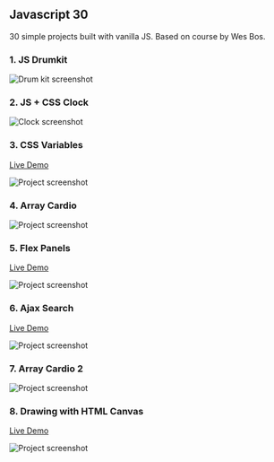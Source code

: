 ## Javascript 30

30 simple projects built with vanilla JS. Based on course by Wes Bos.

### 1. JS Drumkit

![Drum kit screenshot](https://i.imgur.com/j7i5t1G.png)

### 2. JS + CSS Clock

![Clock screenshot](https://i.imgur.com/N8qq069.png)

### 3. CSS Variables
<a target="_blank" href="https://ronan-f.github.io/css-variables" >Live Demo</a>

![Project screenshot](https://i.imgur.com/nD1WPR4.png)

### 4. Array Cardio

![Project screenshot](https://i.imgur.com/SnyEoJW.png)

### 5. Flex Panels
<a target="_blank" href="https://ronan-f.github.io/flex-panels">Live Demo</a>

![Project screenshot](https://i.imgur.com/1Ri6dtG.png)

### 6. Ajax Search
<a target="_blank" href="https://ronan-f.github.io/search">Live Demo</a>

![Project screenshot](https://i.imgur.com/KuJ2mQB.png)

### 7. Array Cardio 2

![Project screenshot](https://i.imgur.com/FeJycfR.png)

### 8. Drawing with HTML Canvas
<a target="_blank" href="https://ronan-f.github.io/draw">Live Demo</a>

![Project screenshot](https://i.imgur.com/Li0GVkI.png)